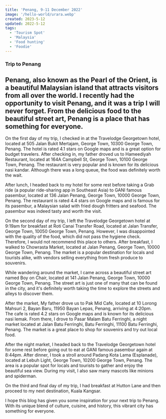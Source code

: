 ```yaml
---
title: 'Penang, 9-11 December 2022'
image: '/hello-world/urara.webp'
created: 2023-5-12
updated: 2022-5-12
tags:
  - 'Tourism Spot'
  - 'Malaysia'
  - 'Food hunting'
  - 'Foodie'
---
```


### Trip to Penang

##  Penang, also known as the Pearl of the Orient, is a beautiful Malaysian island that attracts visitors from all over the world. I recently had the opportunity to visit Penang, and it was a trip I will never forget. From the delicious food to the beautiful street art, Penang is a place that has something for everyone.

On the first day of my trip, I checked in at the Travelodge Georgetown hotel, located at 505 Jalan Bukit Mertajam, George Town, 10300 George Town, Penang. The hotel is rated 4.1 stars on Google maps and is a great option for budget travelers. After checking in, my father droved us to Hameediyah Restaurant, located at 164A Campbell St, George Town, 10100 George Town, Penang. The restaurant is very popular and is known for its delicious nasi kandar. Although there was a long queue, the food was definitely worth the wait.

After lunch, I headed back to my hotel for some rest before taking a Grab ride (a popular ride-sharing app in Southeast Asia) to GANI famous pasembur, located at 136 Jalan Penang, George Town, 10000 George Town, Penang. The restaurant is rated 4.4 stars on Google maps and is famous for its pasembur, a Malaysian salad with fried dough fritters and seafood. The pasembur was indeed tasty and worth the visit.

On the second day of my trip, I left the Travelodge Georgetown hotel at 9:19am for breakfast at Roti Canai Transfer Road, located at Jalan Transfer, George Town, 10050 George Town, Penang. However, I was disappointed with the quality of the food, which did not pass the hygiene check. Therefore, I would not recommend this place to others. After breakfast, I walked to Chowrasta Market, located at Jalan Penang, George Town, 10000 George Town, Penang. The market is a popular destination for locals and tourists alike, with vendors selling everything from fresh produce to souvenirs.

While wandering around the market, I came across a beautiful street art named Boy on Chair, located at 141 Jalan Penang, George Town, 10000 George Town, Penang. The street art is just one of many that can be found in the city, and it's definitely worth taking the time to explore the streets and alleys to discover them.

After the market, My father drove us to Pak Mid Cafe, located at 10 Lorong Mahsuri 2, Bayan Baru, 11950 Bayan Lepas, Penang, arriving at 4:20pm. The cafe is rated 4.2 stars on Google maps and is known for its delicious nasi lemak. From there, I drove to Pasar Malam Batu Ferringhi, a night market located at Jalan Batu Ferringhi, Batu Ferringhi, 11100 Batu Ferringhi, Penang. The market is a great place to shop for souvenirs and try out local food.

After the night market, I headed back to the Travelodge Georgetown hotel for some rest before going out to eat at GANI famous pasembur again at 8:44pm. After dinner, I took a stroll around Padang Kota Lama (Esplanade), located at Lebuh Light, George Town, 10200 George Town, Penang. The area is a popular spot for locals and tourists to gather and enjoy the beautiful sea view. During my visit, I also saw many mascots like minions and spiderman.

On the third and final day of my trip, I had breakfast at Hutton Lane and then proceed to my next destination, Kuala Kangsar.

I hope this blog has given you some inspiration for your next trip to Penang. With its unique blend of culture, cuisine, and history, this vibrant city has something for everyone.
